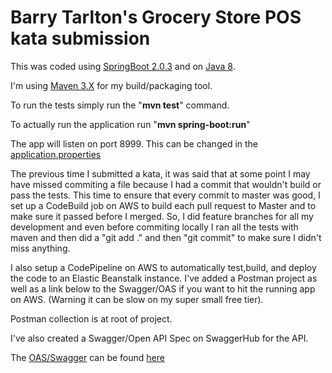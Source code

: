 # Barry Tarlton's Grocery Store POS kata submission

This was coded using [SpringBoot 2.0.3](https://spring.io/projects/spring-boot) and on [Java 8](http://www.oracle.com/technetwork/java/javase/downloads/jdk8-downloads-2133151.html).

I'm using [Maven 3.X](https://maven.apache.org/download.cgi) for my build/packaging tool.

To run the tests simply run the "**mvn test**" command.

To actually run the application run "**mvn spring-boot:run**"

The app will listen on port 8999. This can be changed in the [application.properties](https://github.com/javaplus/grocery-pos/blob/master/src/main/resources/application.properties)


The previous time I submitted a kata, it was said that at some point I may have missed commiting a file because I had a commit that wouldn't build or pass the tests.
This time to ensure that every commit to master was good, I set up a CodeBuild job on AWS to build each pull request to Master and to make sure it passed before I merged.
So, I did feature branches for all my development and even before commiting locally I ran all the tests with maven and then did a "git add ." and then "git commit" to make sure I didn't miss anything.

I also setup a CodePipeline on AWS to automatically test,build, and deploy the code to an Elastic Beanstalk instance.  I've added a Postman project as well as a link below to the Swagger/OAS if you want to hit the running app on AWS.
(Warning it can be slow on my super small free tier).

Postman collection is at root of project.

I've also created a Swagger/Open API Spec on SwaggerHub for the API.

The [OAS/Swagger](https://app.swaggerhub.com/apis/btarlton/grocery-store_kata_api/2.0#/) can be found [here](https://app.swaggerhub.com/apis/btarlton/grocery-store_kata_api/2.0#/)

